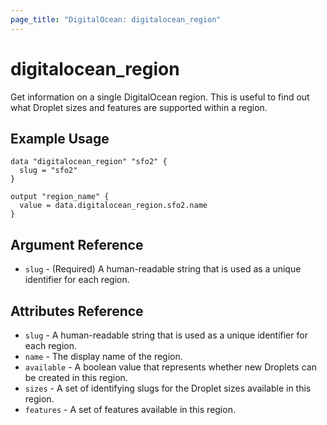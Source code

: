 ```yaml
---
page_title: "DigitalOcean: digitalocean_region"
---
```


# digitalocean_region

Get information on a single DigitalOcean region. This is useful to find out 
what Droplet sizes and features are supported within a region.

## Example Usage

```hcl
data "digitalocean_region" "sfo2" {
  slug = "sfo2"
} 

output "region_name" {
  value = data.digitalocean_region.sfo2.name
}
```

## Argument Reference

* `slug` - (Required) A human-readable string that is used as a unique identifier for each region.

## Attributes Reference

* `slug` - A human-readable string that is used as a unique identifier for each region.
* `name` - The display name of the region.
* `available` -	A boolean value that represents whether new Droplets can be created in this region.
* `sizes` - A set of identifying slugs for the Droplet sizes available in this region.
* `features` - A set of features available in this region.
